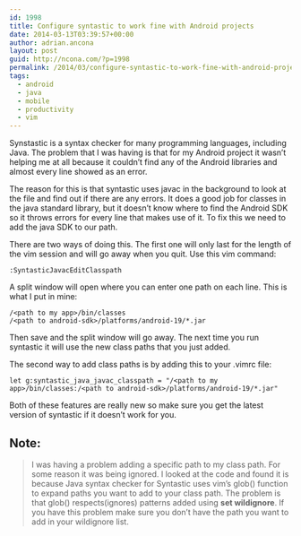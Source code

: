 ```yaml
---
id: 1998
title: Configure syntastic to work fine with Android projects
date: 2014-03-13T03:39:57+00:00
author: adrian.ancona
layout: post
guid: http://ncona.com/?p=1998
permalink: /2014/03/configure-syntastic-to-work-fine-with-android-projects/
tags:
  - android
  - java
  - mobile
  - productivity
  - vim
---
```

Synstastic is a syntax checker for many programming languages, including Java. The problem that I was having is that for my Android project it wasn&#8217;t helping me at all because it couldn&#8217;t find any of the Android libraries and almost every line showed as an error.

The reason for this is that syntastic uses javac in the background to look at the file and find out if there are any errors. It does a good job for classes in the java standard library, but it doesn&#8217;t know where to find the Android SDK so it throws errors for every line that makes use of it. To fix this we need to add the java SDK to our path.

There are two ways of doing this. The first one will only last for the length of the vim session and will go away when you quit. Use this vim command:

```
:SyntasticJavacEditClasspath
```

<!--more-->

A split window will open where you can enter one path on each line. This is what I put in mine:

```
/<path to my app>/bin/classes
/<path to android-sdk>/platforms/android-19/*.jar
```

Then save and the split window will go away. The next time you run syntastic it will use the new class paths that you just added.

The second way to add class paths is by adding this to your .vimrc file:

```
let g:syntastic_java_javac_classpath = "/<path to my app>/bin/classes:/<path to android-sdk>/platforms/android-19/*.jar"
```

Both of these features are really new so make sure you get the latest version of syntastic if it doesn&#8217;t work for you.

## Note:

> I was having a problem adding a specific path to my class path. For some reason it was being ignored. I looked at the code and found it is because Java syntax checker for Syntastic uses vim&#8217;s glob() function to expand paths you want to add to your class path. The problem is that glob() respects(ignores) patterns added using **set wildignore**. If you have this problem make sure you don&#8217;t have the path you want to add in your wildignore list.
